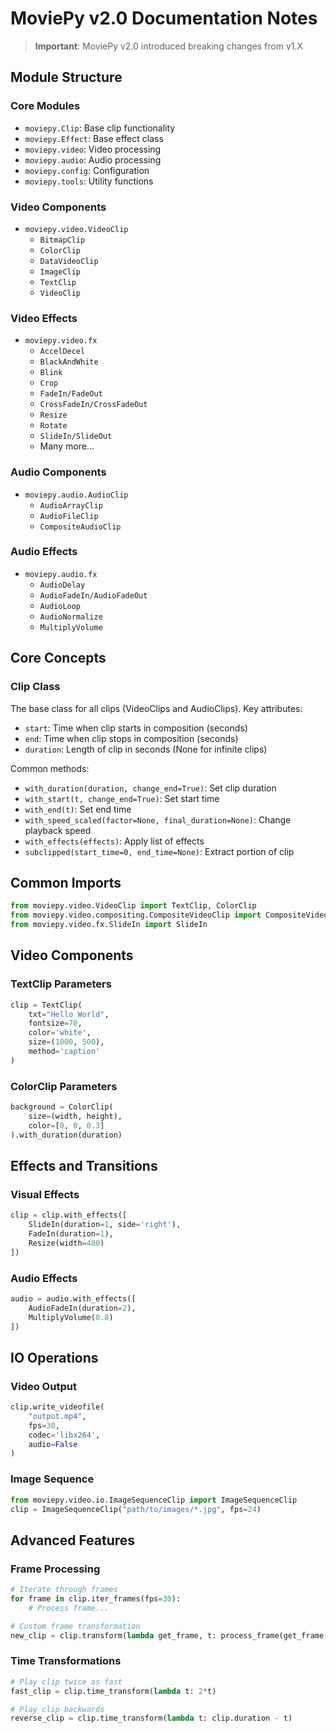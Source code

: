 # MoviePy v2.0 Documentation Notes

> **Important**: MoviePy v2.0 introduced breaking changes from v1.X

## Module Structure

### Core Modules
- `moviepy.Clip`: Base clip functionality
- `moviepy.Effect`: Base effect class
- `moviepy.video`: Video processing
- `moviepy.audio`: Audio processing
- `moviepy.config`: Configuration
- `moviepy.tools`: Utility functions

### Video Components
- `moviepy.video.VideoClip`
  - `BitmapClip`
  - `ColorClip`
  - `DataVideoClip`
  - `ImageClip`
  - `TextClip`
  - `VideoClip`

### Video Effects
- `moviepy.video.fx`
  - `AccelDecel`
  - `BlackAndWhite`
  - `Blink`
  - `Crop`
  - `FadeIn/FadeOut`
  - `CrossFadeIn/CrossFadeOut`
  - `Resize`
  - `Rotate`
  - `SlideIn/SlideOut`
  - Many more...

### Audio Components
- `moviepy.audio.AudioClip`
  - `AudioArrayClip`
  - `AudioFileClip`
  - `CompositeAudioClip`

### Audio Effects
- `moviepy.audio.fx`
  - `AudioDelay`
  - `AudioFadeIn/AudioFadeOut`
  - `AudioLoop`
  - `AudioNormalize`
  - `MultiplyVolume`

## Core Concepts

### Clip Class
The base class for all clips (VideoClips and AudioClips). Key attributes:

- `start`: Time when clip starts in composition (seconds)
- `end`: Time when clip stops in composition (seconds)
- `duration`: Length of clip in seconds (None for infinite clips)

Common methods:
- `with_duration(duration, change_end=True)`: Set clip duration
- `with_start(t, change_end=True)`: Set start time
- `with_end(t)`: Set end time
- `with_speed_scaled(factor=None, final_duration=None)`: Change playback speed
- `with_effects(effects)`: Apply list of effects
- `subclipped(start_time=0, end_time=None)`: Extract portion of clip

## Common Imports

```python
from moviepy.video.VideoClip import TextClip, ColorClip
from moviepy.video.compositing.CompositeVideoClip import CompositeVideoClip
from moviepy.video.fx.SlideIn import SlideIn
```

## Video Components

### TextClip Parameters
```python
clip = TextClip(
    txt="Hello World",
    fontsize=70,
    color='white',
    size=(1000, 500),
    method='caption'
)
```

### ColorClip Parameters
```python
background = ColorClip(
    size=(width, height),
    color=[0, 0, 0.3]
).with_duration(duration)
```

## Effects and Transitions

### Visual Effects
```python
clip = clip.with_effects([
    SlideIn(duration=1, side='right'),
    FadeIn(duration=1),
    Resize(width=480)
])
```

### Audio Effects
```python
audio = audio.with_effects([
    AudioFadeIn(duration=2),
    MultiplyVolume(0.8)
])
```

## IO Operations

### Video Output
```python
clip.write_videofile(
    "output.mp4",
    fps=30,
    codec='libx264',
    audio=False
)
```

### Image Sequence
```python
from moviepy.video.io.ImageSequenceClip import ImageSequenceClip
clip = ImageSequenceClip("path/to/images/*.jpg", fps=24)
```

## Advanced Features

### Frame Processing
```python
# Iterate through frames
for frame in clip.iter_frames(fps=30):
    # Process frame...

# Custom frame transformation
new_clip = clip.transform(lambda get_frame, t: process_frame(get_frame(t)))
```

### Time Transformations
```python
# Play clip twice as fast
fast_clip = clip.time_transform(lambda t: 2*t)

# Play clip backwards
reverse_clip = clip.time_transform(lambda t: clip.duration - t)
```
